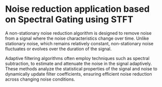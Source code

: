 # Noise reduction application based on Spectral Gating using STFT

A non-stationary noise reduction algorithm is designed to remove noise from a signal where the noise characteristics change over time. Unlike stationary noise, which remains relatively constant, non-stationary noise fluctuates or evolves over the duration of the signal.

Adaptive filtering algorithms often employ techniques such as spectral subtraction, to estimate and attenuate the noise in the signal adaptively. These methods analyze the statistical properties of the signal and noise to dynamically update filter coefficients, ensuring efficient noise reduction across changing noise conditions.
